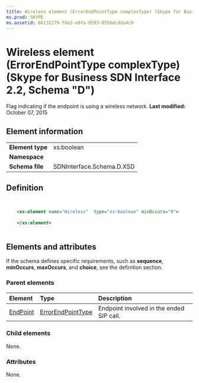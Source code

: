 ```yaml
---
title: Wireless element (ErrorEndPointType complexType) (Skype for Business SDN Interface 2.2, Schema "D")
ms.prod: SKYPE
ms.assetid: 66132279-f8e2-e0fa-0593-0550dcdda4c9
---
```



# Wireless element (ErrorEndPointType complexType) (Skype for Business SDN Interface 2.2, Schema "D")
Flag indicating if the endpoint is using a wireless network. 
 **Last modified:** October 07, 2015
  
    
    


## Element information


|||
|:-----|:-----|
|**Element type**|xs:boolean |
|**Namespace**||
|**Schema file**|SDNInterface.Schema.D.XSD |
   

## Definition


```XML


    <xs:element name="Wireless"  type="xs:boolean" minOccurs="0">
    
    </xs:element>
  
```


## Elements and attributes

If the schema defines specific requirements, such as **sequence**, **minOccurs**, **maxOccurs**, and **choice**, see the definition section. 
  
    
    

### Parent elements



|**Element**|**Type**|**Description**|
|:-----|:-----|:-----|
| [EndPoint](endpoint-element-errortype-complextype-1.md)| [ErrorEndPointType](errorendpointtype-complextype.md)|Endpoint involved in the ended SIP call. |
   

### Child elements

None. 
  
    
    

### Attributes

None. 
  
    
    

